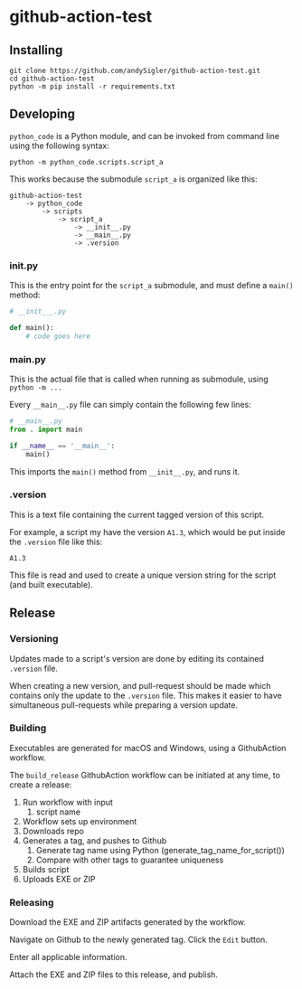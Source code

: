# github-action-test

## Installing

```commandline
git clone https://github.com/andySigler/github-action-test.git
cd github-action-test
python -m pip install -r requirements.txt
```

## Developing

`python_code` is a Python module, and can be invoked from command line using the following syntax:

```commandline
python -m python_code.scripts.script_a
```

This works because the submodule `script_a` is organized like this:

```
github-action-test
    -> python_code
        -> scripts
            -> script_a
                -> __init__.py
                -> __main__.py
                -> .version
```

### __init__.py

This is the entry point for the `script_a` submodule, and must define a `main()` method:

```python
# __init___.py

def main():
    # code goes here
```

### __main__.py

This is the actual file that is called when running as submodule, using `python -m ...`

Every `__main__.py` file can simply contain the following few lines:
```python
# __main__.py
from . import main

if __name__ == '__main__':
    main()
```

This imports the `main()` method from `__init__.py`, and runs it.

### .version

This is a text file containing the current tagged version of this script.

For example, a script my have the version `A1.3`, which would be put inside the `.version` file like this:

```
A1.3
```

This file is read and used to create a unique version string for the script (and built executable).

## Release

### Versioning

Updates made to a script's version are done by editing its contained `.version` file.

When creating a new version, and pull-request should be made which contains only the update to the `.version` file. This makes it easier to have simultaneous pull-requests while preparing a version update.

### Building

Executables are generated for macOS and Windows, using a GithubAction workflow.

The `build_release` GithubAction workflow can be initiated at any time, to create a release:
1) Run workflow with input
   1) script name
2) Workflow sets up environment
3) Downloads repo
4) Generates a tag, and pushes to Github
   1) Generate tag name using Python (generate_tag_name_for_script())
   2) Compare with other tags to guarantee uniqueness
5) Builds script
6) Uploads EXE or ZIP

### Releasing

Download the EXE and ZIP artifacts generated by the workflow.

Navigate on Github to the newly generated tag. Click the `Edit` button.

Enter all applicable information.

Attach the EXE and ZIP files to this release, and publish.
